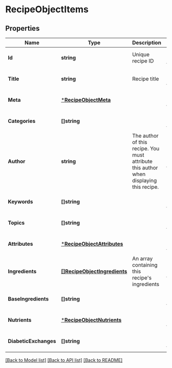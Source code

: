 # RecipeObjectItems

## Properties
Name | Type | Description | Notes
------------ | ------------- | ------------- | -------------
**Id** | **string** | Unique recipe ID | [optional] [default to null]
**Title** | **string** | Recipe title | [optional] [default to null]
**Meta** | [***RecipeObjectMeta**](RecipeObject_meta.md) |  | [optional] [default to null]
**Categories** | **[]string** |  | [optional] [default to null]
**Author** | **string** | The author of this recipe. You must attribute this author when displaying this recipe. | [optional] [default to null]
**Keywords** | **[]string** |  | [optional] [default to null]
**Topics** | **[]string** |  | [optional] [default to null]
**Attributes** | [***RecipeObjectAttributes**](RecipeObject_attributes.md) |  | [optional] [default to null]
**Ingredients** | [**[]RecipeObjectIngredients**](RecipeObject_ingredients.md) | An array containing this recipe&#x27;s ingredients | [optional] [default to null]
**BaseIngredients** | **[]string** |  | [optional] [default to null]
**Nutrients** | [***RecipeObjectNutrients**](RecipeObject_nutrients.md) |  | [optional] [default to null]
**DiabeticExchanges** | **[]string** |  | [optional] [default to null]

[[Back to Model list]](../README.md#documentation-for-models) [[Back to API list]](../README.md#documentation-for-api-endpoints) [[Back to README]](../README.md)

